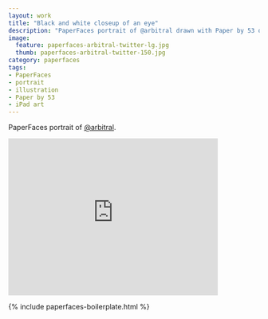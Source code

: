 ```yaml
---
layout: work
title: "Black and white closeup of an eye"
description: "PaperFaces portrait of @arbitral drawn with Paper by 53 on an iPad."
image: 
  feature: paperfaces-arbitral-twitter-lg.jpg
  thumb: paperfaces-arbitral-twitter-150.jpg
category: paperfaces
tags: 
- PaperFaces
- portrait
- illustration
- Paper by 53
- iPad art
---
```


PaperFaces portrait of [@arbitral](http://twitter.com/arbitral).

<iframe width="420" height="315" src="http://www.youtube.com/embed/1VpNH3EQUg8" frameborder="0"> </iframe>

{% include paperfaces-boilerplate.html %}